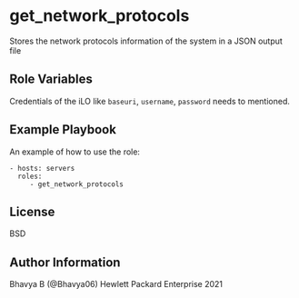 get_network_protocols
=====================

Stores the network protocols information of the system in a JSON output file

Role Variables
--------------

Credentials of the iLO like `baseuri`, `username`, `password` needs to mentioned.

Example Playbook
----------------

An example of how to use the role: 

    - hosts: servers
      roles:
         - get_network_protocols

License
-------

BSD

Author Information
------------------

Bhavya B (@Bhavya06) Hewlett Packard Enterprise 2021 

